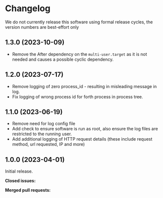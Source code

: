 # Changelog
We do not currently release this software using formal release cycles, the version numbers are best-effort only

## 1.3.0 (2023-10-09)
- Remove the After dependency on the `multi-user.target` as it is not needed and causes a possible cyclic dependency.

## 1.2.0 (2023-07-17)
- Remove logging of zero process_id - resulting in misleading message in log.
- Fix logging of wrong process id for forth process in process tree.

## 1.1.0 (2023-06-19)
- Remove need for log config file
- Add check to ensure software is run as root, also ensure the log files are restricted to the running user.
- Add additional logging of HTTP request details (these include request method, url requested, IP and more)

## 1.0.0 (2023-04-01)
Initial release.

**Closed issues:**

**Merged pull requests:**
